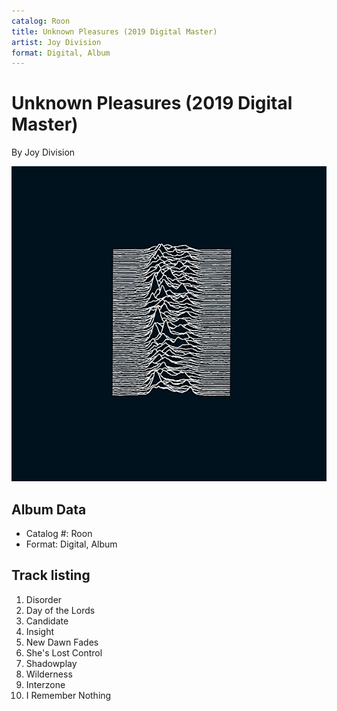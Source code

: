 ```yaml
---
catalog: Roon
title: Unknown Pleasures (2019 Digital Master)
artist: Joy Division
format: Digital, Album
---
```


# Unknown Pleasures (2019 Digital Master)

By Joy Division

![](../../assets/albumcovers/Joy_Division-Unknown_Pleasures_2019_Digital_Master.png)

## Album Data

- Catalog #: Roon
- Format: Digital, Album


## Track listing


1. Disorder
2. Day of the Lords
3. Candidate
4. Insight
5. New Dawn Fades
6. She's Lost Control
7. Shadowplay
8. Wilderness
9. Interzone
10. I Remember Nothing

